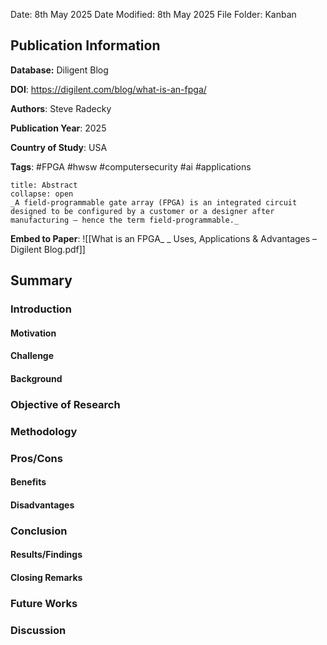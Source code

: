 Date: 8th May 2025
Date Modified: 8th May 2025
File Folder: Kanban
## Publication Information

**Database:** Diligent Blog

**DOI**: https://digilent.com/blog/what-is-an-fpga/

**Authors**: Steve Radecky

**Publication Year**: 2025

**Country of Study**: USA

**Tags**: #FPGA #hwsw #computersecurity #ai #applications 

```ad-abstract
title: Abstract
collapse: open
_A field-programmable gate array (FPGA) is an integrated circuit designed to be configured by a customer or a designer after manufacturing – hence the term field-programmable._
```

**Embed to Paper**: ![[What is an FPGA_ _ Uses, Applications & Advantages – Digilent Blog.pdf]]

## Summary

### Introduction

#### Motivation

#### Challenge

#### Background

### Objective of Research

### Methodology

### Pros/Cons

#### Benefits

#### Disadvantages

### Conclusion

#### Results/Findings

#### Closing Remarks

### Future Works

### Discussion

